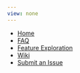 ```yaml
---
view: none
---
```



- [Home]()
- [FAQ](#frequently-asked-questions)
- [Feature Exploration](#feature-exploration)
- [Wiki](https://github.com/koding/docs/wiki)
- [Submit an Issue](https://github.com/koding/docs/issues/new)